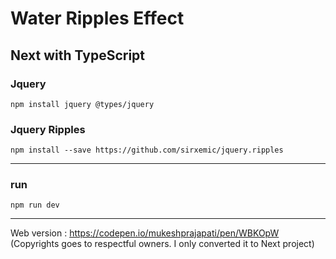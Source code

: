 # Water Ripples Effect
## Next with TypeScript

### Jquery
`npm install jquery @types/jquery`
### Jquery Ripples
`npm install --save https://github.com/sirxemic/jquery.ripples`


---
### run
`npm run dev`

---
Web version : https://codepen.io/mukeshprajapati/pen/WBKOpW
(Copyrights goes to respectful owners. I only converted it to Next project)